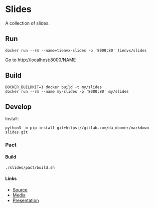# Slides

A collection of slides.

## Run

```shell
docker run --rm --name=tienvx-slides -p '8000:80' tienvx/slides
```

Go to http://localhost:8000/NAME

## Build

```shell
DOCKER_BUILDKIT=1 docker build -t my/slides .
docker run --rm --name my-slides -p '8000:80' my/slides
```

## Develop

Install:

```shell
python3 -m pip install git+https://gitlab.com/da_doomer/markdown-slides.git
```

### Pact

#### Build

```shell
./slides/pact/build.sh
```

#### Links

* [Source](./slides/pact/src/presentation.md)
* [Media](./slides/pact/src/media)
* [Presentation](./output/pact/index.html)
